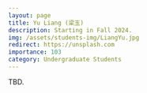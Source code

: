 ```yaml
---
layout: page
title: Yu Liang (梁玉)
description: Starting in Fall 2024. 
img: /assets/students-img/LiangYu.jpg
redirect: https://unsplash.com
importance: 103
category: Undergraduate Students
---
```


TBD.